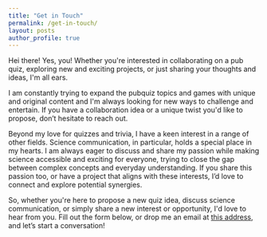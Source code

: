 ```yaml
---
title: "Get in Touch"
permalink: /get-in-touch/
layout: posts
author_profile: true
---
```


Hei there! Yes, you! Whether you're interested in collaborating on a pub quiz, exploring new and exciting projects, or just sharing your thoughts and ideas, I'm all ears.

I am constantly trying to expand the pubquiz topics and games with unique and original content and I'm always looking for new  ways to challenge and entertain. If you have a collaboration idea or a unique twist you'd like to propose, don’t hesitate to reach out. 

Beyond my love for quizzes and trivia, I have a keen interest in a range of other fields. Science communication, in particular, holds a special place in my hearts. 
I am always eager to discuss and share my passion while making science accessible and exciting for everyone, trying to close the gap between complex concepts and everyday understanding. 
If you share this passion too, or have a project that aligns with these interests, I’d love to connect and explore potential synergies.

So, whether you're here to propose a new quiz idea, discuss science communication, or simply share a new interest or opportunity, I'd love to hear from you. 
Fill out the form below, or drop me an email at [this address](mailto:pubquiz.lux@gmail.com), and let’s start a conversation!